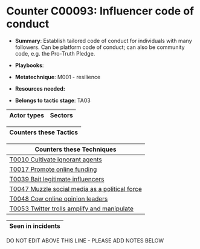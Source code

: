 # Counter C00093: Influencer code of conduct

* **Summary**: Establish tailored code of conduct for individuals with many followers.  Can be platform code of conduct; can also be community code, e.g. the Pro-Truth Pledge. 

* **Playbooks**: 

* **Metatechnique**: M001 - resilience

* **Resources needed:** 

* **Belongs to tactic stage**: TA03


| Actor types | Sectors |
| ----------- | ------- |



| Counters these Tactics |
| ---------------------- |



| Counters these Techniques |
| ------------------------- |
| [T0010 Cultivate ignorant agents](../generated_pages/techniques/T0010.md) |
| [T0017 Promote online funding](../generated_pages/techniques/T0017.md) |
| [T0039 Bait legitimate influencers](../generated_pages/techniques/T0039.md) |
| [T0047 Muzzle social media as a political force](../generated_pages/techniques/T0047.md) |
| [T0048 Cow online opinion leaders](../generated_pages/techniques/T0048.md) |
| [T0053 Twitter trolls amplify and manipulate](../generated_pages/techniques/T0053.md) |



| Seen in incidents |
| ----------------- |


DO NOT EDIT ABOVE THIS LINE - PLEASE ADD NOTES BELOW